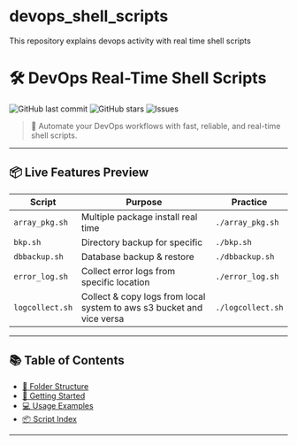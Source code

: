 # devops_shell_scripts
This repository explains devops activity with real time shell scripts

# 🛠️ DevOps Real-Time Shell Scripts

![GitHub last commit](https://img.shields.io/github/last-commit/samiranghosh07/devops_shell_scripts?style=flat-square)
![GitHub stars](https://img.shields.io/github/stars/samiranghosh07/devops_shell_scripts?style=social)
![Issues](https://img.shields.io/github/issues/samiranghosh07/devops_shell_scripts?style=flat-square)

> 🔄 Automate your DevOps workflows with fast, reliable, and real-time shell scripts.

---

## 📦 Live Features Preview

| Script | Purpose | Practice |
|--------|---------|-----------|
| `array_pkg.sh` | Multiple package install real time | `./array_pkg.sh` |
| `bkp.sh` | Directory backup for specific | `./bkp.sh` |
| `dbbackup.sh` | Database backup & restore | `./dbbackup.sh` |
| `error_log.sh` | Collect error logs from specific location | `./error_log.sh` |
| `logcollect.sh` | Collect & copy logs from local system to aws s3 bucket and vice versa | `./logcollect.sh` |

---

## 📚 Table of Contents

- [📁 Folder Structure](#-folder-structure)
- [🚀 Getting Started](#-getting-started)
- [💻 Usage Examples](#-usage-examples)
- [📦 Script Index](#-script-index)

---
